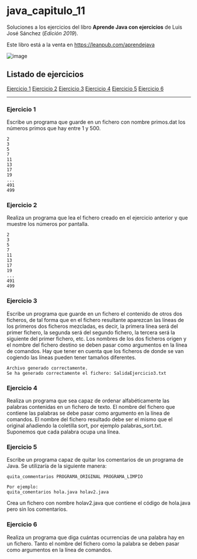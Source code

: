 # java_capitulo_11

Soluciones a los ejercicios del libro **Aprende Java con ejercicios** de Luis José Sánchez (_Edición 2019_).

Este libro está a la venta en <https://leanpub.com/aprendejava>

![image](https://user-images.githubusercontent.com/101201349/198890431-a5598843-2252-4e82-a764-bb1380121200.png)

## Listado de ejercicios

[Ejercicio 1](#ejercicio-1)
[Ejercicio 2](#ejercicio-2)
[Ejercicio 3](#ejercicio-3)
[Ejercicio 4](#ejercicio-4)
[Ejercicio 5](#ejercicio-5)
[Ejercicio 6](#ejercicio-6)

---

### Ejercicio 1

Escribe un programa que guarde en un fichero con nombre primos.dat los números primos que hay entre 1 y 500.

```
2
3
5
7
11
13
17
19
...
491
499
```

### Ejercicio 2

Realiza un programa que lea el fichero creado en el ejercicio anterior y que muestre los números por pantalla.

```
2
3
5
7
11
13
17
19
...
491
499
```

### Ejercicio 3

Escribe un programa que guarde en un fichero el contenido de otros dos ficheros, de tal forma que en el fichero resultante aparezcan las líneas de los primeros dos ficheros mezcladas, es decir, la primera línea será del primer fichero, la segunda será del segundo fichero, la tercera será la siguiente del primer fichero, etc.
Los nombres de los dos ficheros origen y el nombre del fichero destino se deben pasar como argumentos en la línea de comandos.
Hay que tener en cuenta que los ficheros de donde se van cogiendo las líneas pueden tener tamaños diferentes.

```
Archivo generado correctamente.
Se ha generado correctamente el fichero: SalidaEjercicio3.txt
```

### Ejercicio 4

Realiza un programa que sea capaz de ordenar alfabéticamente las palabras contenidas en un fichero de texto. El nombre del fichero que contiene las palabras se debe pasar como argumento en la línea de comandos. El nombre del fichero resultado debe ser el mismo que el original añadiendo la coletilla sort, por ejemplo palabras_sort.txt. Suponemos que cada palabra ocupa una línea.

### Ejercicio 5

Escribe un programa capaz de quitar los comentarios de un programa de Java.
Se utilizaría de la siguiente manera:

```
quita_commentarios PROGRAMA_ORIGINAL PROGRAMA_LIMPIO

Por ejemplo:
quita_comentarios hola.java holav2.java
```

Crea un fichero con nombre holav2.java que contiene el código de hola.java pero sin los comentarios.

### Ejercicio 6

Realiza un programa que diga cuántas ocurrencias de una palabra hay en un fichero. Tanto el nombre del fichero como la palabra se deben pasar como argumentos en la línea de comandos.
